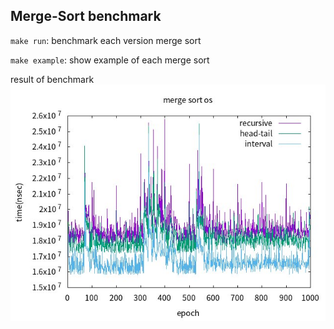 Merge-Sort benchmark
---

`make run`: benchmark each version merge sort

`make example`: show example of each merge sort

result of benchmark
![](cover.png)
